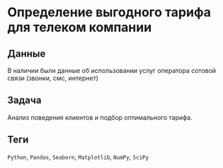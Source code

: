 # Определение выгодного тарифа для телеком компании


## Данные

В наличии были данные об использовании услуг оператора сотовой связи (звонки, смс, интернет)

## Задача

Анализ поведения клиентов и подбор оптимального тарифа.  

## Теги
`Python`, `Pandas`, `Seaborn`, `Matplotlib`, `NumPy`, `SciPy`
